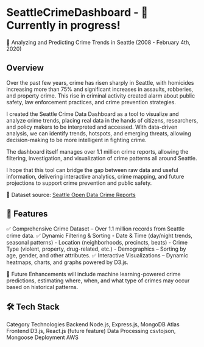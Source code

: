 # SeattleCrimeDashboard - 🚧 Currently in progress! 
📍 Analyzing and Predicting Crime Trends in Seattle (2008 - February 4th, 2020)

## Overview 
Over the past few years, crime has risen sharply in Seattle, with homicides increasing more than 75% and significant increases in assaults, robberies, and property crime. This rise in criminal activity created alarm about public safety, law enforcement practices, and crime prevention strategies.

I created the Seattle Crime Data Dashboard as a tool to visualize and analyze crime trends, placing real data in the hands of citizens, researchers, and policy makers to be interpreted and accessed. With data-driven analysis, we can identify trends, hotspots, and emerging threats, allowing decision-making to be more intelligent in fighting crime.

The dashboard itself manages over 1.1 million crime reports, allowing the filtering, investigation, and visualization of crime patterns all around Seattle. 

 I hope that this tool can bridge the gap between raw data and useful information, delivering interactive analytics, crime mapping, and future projections to support crime prevention and public safety.

🔗 Dataset source: [Seattle Open Data Crime Reports]([https://data.seattle.gov/](https://data.seattle.gov/Public-Safety/SPD-Crime-Data-2008-Present/tazs-3rd5/about_data))


## 🎯 Features 
✅ Comprehensive Crime Dataset – Over 1.1 million records from Seattle crime data.
✅ Dynamic Filtering & Sorting
    - Date & Time (day/night trends, seasonal patterns)
    - Location (neighborhoods, precincts, beats)
    - Crime Type (violent, property, drug-related, etc.)
    - Demographics – Sorting by age, gender, and other attributes.
✅ Interactive Visualizations – Dynamic heatmaps, charts, and graphs powered by D3.js.

🚀 Future Enhancements will include machine learning-powered crime predictions, estimating where, when, and what type of crimes may occur based on historical patterns.

## 🛠️ Tech Stack
Category	        Technologies
Backend	          Node.js, Express.js, MongoDB Atlas
Frontend	        D3.js, React.js (future feature)
Data Processing	  csvtojson, Mongoose
Deployment	      AWS 
